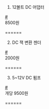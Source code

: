 1. 12볼트 DC 어댑터
<a href="https://smartstore.naver.com/gaon21/products/2301167406?NaPm=ct%3Dk2mgn04g%7Cci%3Dcheckout%7Ctr%3Dppc%7Ctrx%3D%7Chk%3D6665a7075be762658e47cea266e0f17df4a28d4b">
#</a>
<br/>
8500원<br/>

======

2. DC 잭 변환 젠더
<a href = "https://smartstore.naver.com/gaon21/products/2654246680?NaPm=ct%3Dk2mgmytu%7Cci%3Dcheckout%7Ctr%3Dppc%7Ctrx%3D%7Chk%3D98bd49df1c4844553e02ce0c3406815058c441eb">
#</a>
<br/>
2000원<br/>

======

3. 5~12V DC 펌프
<a href="https://smartstore.naver.com/neato/products/288735278?NaPm=ct%3Dk2mgpw51%7Cci%3Dcheckout%7Ctr%3Dppc%7Ctrx%3D%7Chk%3Dfa280eb7e7b18284b26f88a4ef7c1bc18496c05c">
#</a>
<br/>
개당 9500원<br/>

======
